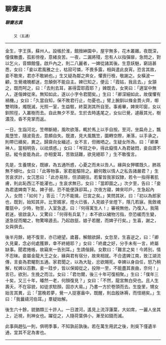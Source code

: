 

## 聊齋志異

##### 聊齋志異
　　`又（五通）`

* * *

金生，字王孫，蘇州人。設帳於淮，館搢紳園中，屋宇無多，花木叢雜。夜既深，僮僕散盡，孤影徬徨，意緒良苦。一夜，二漏將殘，忽有人以指彈扉，急問之，對以乞火，音類館僮。啟戶內之，則二八麗者，一婢從諸其後。生意妖魅，窮詰甚悉，女曰：「妾以君風雅之士，枯寂可憐，不畏多露，相與遣此良宵。恐言其故，妾不敢來，君亦不敢納也。」生又疑為鄰之奔女，懼喪行檢，敬謝之。女橫波一顧，生覺魂魄都迷，忽顛倒不能自主。婢已知之，便云：「霞姑，我且去。」女頷之，既而呵之，曰：「去則去耳，甚得雲耶霞耶？」婢既去，女笑曰：「適室中無人，遂偕婢從來。無知如此，遂以小字令君聞矣。」生曰：「卿深細如此，故僕懼有禍機。」女曰：「久當自知，保不敗君行止，勿憂也。」臂上腕釧以條金貫火齊，啣雙明珠，燭既滅，光照一室，生益駭，終莫測其所自至。事甫畢，婢來叩窗，女以釧照徑，入叢樹而去。自此無夕不至。生於去時遙尾之，女似已覺，遽蔽其光，樹濃茂，昏不見掌而返。

一日，生詣河北，笠帶斷絕，風吹欲落，輒於馬上以手自按。至河，坐扁舟上，飄風墮笠，隨波竟去，意頗自失。既渡，見大風飄笠，圜轉空際，漸落，以手承之，則帶已續矣，異之。歸齋向女緬述，女不言，但微哂之。生疑女所為，曰：「卿果神人，當相明告，以祛煩惑。」女曰：「岑寂之中，得此癡情人為君破悶，妾自謂不惡。縱令妾能為此，亦相愛耳，苦致詰難，欲見絕耶？」生不敢復言。

先是，生養甥女，既嫁，為五通所惑，心憂之而未以告人。緣與女狎暱既久，肺鬲無不傾吐。女曰：「此等物事，家君能驅除之。顧何敢以情人之私告諸嚴君？」生苦哀求計，女沉思曰：「此亦易除，但須親往。若輩皆我家奴隸，若令一指得著肌膚，則此恥西江不能濯也。」生哀求無已，女曰：「當即圖之。」次夕至，告曰：「妾為君遣婢南下矣。婢子弱，恐不能便誅卻耳。」次夜方寢，婢來叩戶，生急起內入，女問：「如何？」答云：「力不能擒，已宮之矣。」笑問其狀，曰：「初以為郎家也，既到，始知其非。比至婿家，燈火已張，入見娘子坐燈下，隱几若寐。我斂魂覆瓿中，少時，物至，入室急退，曰：『何得寓生人！』審視無他，乃復入。我陽若迷，彼啟衾入，又驚曰：「何得有兵氣？』本不欲以穢物污指，奈恐緩而生變，遂急捉而閹之，物驚嗥遁去。乃起啟瓿，娘子若醒，而婢子行矣。」生喜，謝之，女與俱去。

後半月餘，絕不復至，亦已絕望。歲暮，解館欲歸，女忽至，生喜逆之，曰：「卿久見棄，念必何處獲罪，幸不終絕耶？」女曰：「終歲之好，分手未有一言，終屬缺事。聞君捲帳，故竊來一告別耳。」生請偕歸。女歎曰：「難言之矣！今將別，情不忍昧。妾屬金龍大王之女，緣與君有宿分，故來相就。不合遣婢江南，致江湖流傳，言妾為君閹割五通。家君聞之，以為大耻，忿欲賜死。幸婢以身自任，怒乃稍解，杖婢以百數。妾一跬步，皆以保姆從之，投隙一至，不能盡其衷曲，奈何！」言已，欲別，生挽之而泣。女曰：「君勿爾，後三十年可復相聚。」生曰：「僕年三十矣，又三十年，皤然一老，何顏復見？」女曰：「不然，龍宮無白臾也。且人生壽夭，不在容貌，如徒求駐顏，固亦大易。」乃書一方於卷頭而去。生旋里，甥女始言其異，云：「當晚若夢，覺一人捉塞盎中，既醒，則血殷牀褥，而怪絕矣。」生曰：「我曩禱河伯耳。」羣疑始解。

後生六十餘，貌猶類三十許人。一日渡河，遙見上流浮蓮葉，大如席，一麗人坐其上，近視，則神女也。躍從之，人隨荷葉俱小，漸至如錢而滅。

此事與趙弘一則，俱明季事，不知孰前孰後。若在萬生用武之後，則吳下僅遺半通，宜其不足為害也。

* * *

